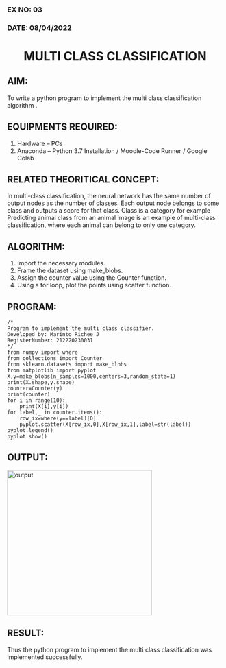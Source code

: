 ### EX NO: 03
### DATE: 08/04/2022
# <p align="center">MULTI CLASS CLASSIFICATION<p/>
## AIM:

To write a python program to implement the multi class classification algorithm .

## EQUIPMENTS REQUIRED:

1. Hardware – PCs
2. Anaconda – Python 3.7 Installation / Moodle-Code Runner / Google Colab

## RELATED THEORITICAL CONCEPT:

In multi-class classification, the neural network has the same number of output nodes as the number of classes. Each output node belongs to some class and outputs a score for that class. Class is a category for example Predicting animal class from an animal image is an example of multi-class classification, where each animal can belong to only one category.

## ALGORITHM:

1. Import the necessary modules.
2. Frame the dataset using make_blobs.
3. Assign the counter value using the Counter function.
4. Using a for loop, plot the points using scatter function.

## PROGRAM:

```
/*
Program to implement the multi class classifier.
Developed by: Marinto Richee J
RegisterNumber: 212220230031
*/
from numpy import where
from collections import Counter
from sklearn.datasets import make_blobs
from matplotlib import pyplot
X,y=make_blobs(n_samples=1000,centers=3,random_state=1)
print(X.shape,y.shape)
counter=Counter(y)
print(counter)
for i in range(10):
    print(X[i],y[i])
for label,_ in counter.items():
    row_ix=where(y==label)[0]
    pyplot.scatter(X[row_ix,0],X[row_ix,1],label=str(label))
pyplot.legend()
pyplot.show()
```

## OUTPUT:

<img width="338" alt="output" src="https://user-images.githubusercontent.com/75234991/163834208-71970ec6-6108-4b2b-9631-fa568710740f.png">

## RESULT:

Thus the python program to implement the multi class classification was implemented successfully.
